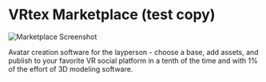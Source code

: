 # VRtex Marketplace (test copy)

![Marketplace Screenshot](https://i.imgur.com/Nb2pypW.png)

Avatar creation software for the layperson - choose a base, add assets, and publish to your favorite VR social platform in a tenth of the time and with 1% of the effort of 3D modeling software.



